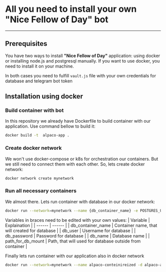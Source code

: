 # All you need to install your own "Nice Fellow of Day" bot
---

## Prerequisites
You have two ways to install **"Nice Fellow of Day"** application: using docker or installing node.js and postgresql manually. If you want to use docker, you need to install it on your machine.

In both cases you need to fulfill `vault.js` file with your own credentials for database and telegram bot token

## Installation using docker

### Build container with bot
In this repository we already have Dockerfile to build container with our application. Use command bellow to build it:
```sh
docker build -t  alpaco-app .
```

### Create docker network
We won't use docker-compose or k8s for orchestration our containers. But we still need to connect them with each other. So, lets create docker network:
```sh
docker network create mynetwork
```

### Run all necessary containers
We almost there. Lets run container with database in our docker network:
```sh
docker run --network=mynetwork --name {db_container_name} -e POSTGRES_USER={db_user} -e POSTGRES_PASSWORD={db_password} -e POSTGRES_DB={db_name} -d -v $HOME/{path_for_db_mount}:/var/lib/postgresql/data postgres:13.3
```
Variables in braces need to be edited with your own values:
| Variable | Explaination |
| ------ | ------ |
| db_container_name | Container name, that will created for database |
| db_user | Username for database |
| db_password | Password for database |
| db_name | Database name |
| path_for_db_mount | Path, that will used for database outside from container |


Finally lets run container with our application also in docker network
```sh
docker run --network=mynetwork --name alpaco-conteinireized -d alpaco-app
```
